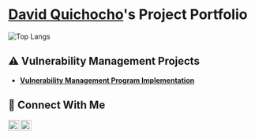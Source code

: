 # <a href="https://www.linkedin.com/in/quichochodavid/">David Quichocho</a>'s Project Portfolio

![Top Langs](https://github-readme-stats.vercel.app/api/top-langs/?username=quichochodd\&layout=compact&theme=gotham)

## ⚠️ Vulnerability Management Projects

- **[Vulnerability Management Program Implementation](https://github.com/quichochodd/vulnerability-management-program)**

## 🤳 Connect With Me

[<img align="left" alt="___________ | YouTube" width="22px" src="https://cdn.jsdelivr.net/npm/simple-icons@v3/icons/youtube.svg" />][youtube]
[<img align="left" alt="___________ | LinkedIn" width="22px" src="https://cdn.jsdelivr.net/npm/simple-icons@v3/icons/linkedin.svg" />][linkedin]

[youtube]: https://www.youtube.com/@davequichocho5078
[linkedin]: https://www.linkedin.com/in/quichochodavid/

<!--
<img width="35" alt="image" src="https://github.com/user-attachments/assets/2f41c7cd-5ea8-4475-b451-a37161b6c3fb"> 
<img width="35" alt="image" src="https://github.com/user-attachments/assets/77649969-9910-4994-8b96-74a116cfb2a8">
-->
